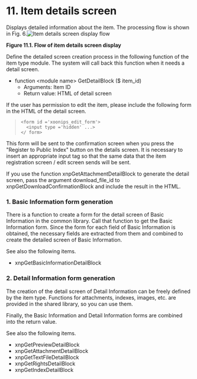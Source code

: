 # 11. Item details screen

Displays detailed information about the item. The processing flow is shown in Fig. 6.![Item details screen display flow](https://xoonips.osdn.jp/manuals/itemtype-340/images/detail-flow.gif)

**Figure 11.1. Flow of item details screen display**  


Define the detailed screen creation process in the following function of the item type module. The system will call back this function when it needs a detail screen.

* function &lt;module name&gt; GetDetailBlock \($ item\_id\)
  * Arguments: Item ID
  * Return value: HTML of detail screen

If the user has permission to edit the item, please include the following form in the HTML of the detail screen.

> ```text
> <form id ='xoonips_edit_form'>
>   <input type ='hidden' ...> 
> </ form>
> ```

This form will be sent to the confirmation screen when you press the "Register to Public Index" button on the details screen. It is necessary to insert an appropriate input tag so that the same data that the item registration screen / edit screen sends will be sent.

If you use the function xnpGetAttachmentDetailBlock to generate the detail screen, pass the argument download\_file\_id to xnpGetDownloadConfirmationBlock and include the result in the HTML.

### 1. Basic Information form generation

There is a function to create a form for the detail screen of Basic Information in the common library. Call that function to get the Basic Information form. Since the form for each field of Basic Information is obtained, the necessary fields are extracted from them and combined to create the detailed screen of Basic Information.

See also the following items.

* xnpGetBasicInformationDetailBlock

### 2. Detail Information form generation

The creation of the detail screen of Detail Information can be freely defined by the item type. Functions for attachments, indexes, images, etc. are provided in the shared library, so you can use them.

Finally, the Basic Information and Detail Information forms are combined into the return value.

See also the following items.

* xnpGetPreviewDetailBlock
* xnpGetAttachmentDetailBlock
* xnpGetTextFileDetailBlock
* xnpGetRightsDetailBlock
* xnpGetIndexDetailBlock

